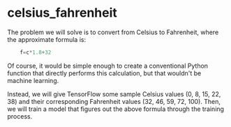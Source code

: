 # celsius_fahrenheit
The problem we will solve is to convert from Celsius to Fahrenheit, where the approximate formula is:
```python
    f=c*1.8+32 
```

Of course, it would be simple enough to create a conventional Python function that directly performs this calculation, but that wouldn't be machine learning.

Instead, we will give TensorFlow some sample Celsius values (0, 8, 15, 22, 38) and their corresponding Fahrenheit values (32, 46, 59, 72, 100). Then, we will train a model that figures out the above formula through the training process.